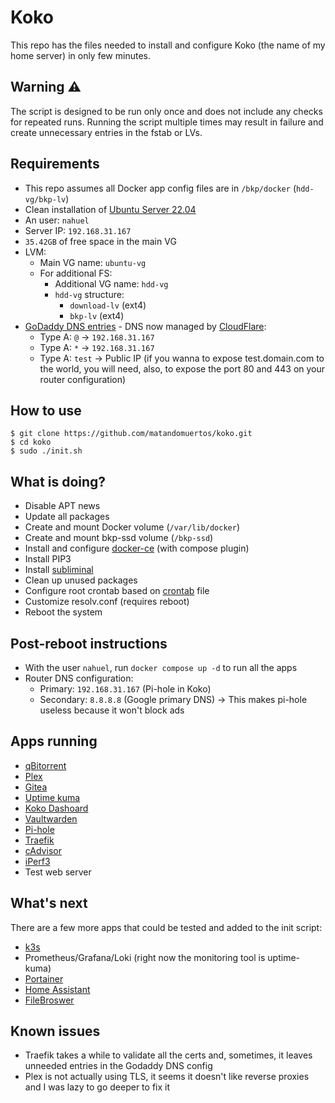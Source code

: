 # Koko
This repo has the files needed to install and configure Koko (the name of my home server) in only few minutes.

## Warning :warning:
The script is designed to be run only once and does not include any checks for repeated runs. Running the script multiple times may result in failure and create unnecessary entries in the fstab or LVs.

## Requirements
- This repo assumes all Docker app config files are in `/bkp/docker` (`hdd-vg/bkp-lv`)
- Clean installation of [Ubuntu Server 22.04](https://ubuntu.com/download/server)
- An user: `nahuel`
- Server IP: `192.168.31.167`
- `35.42GB` of free space in the main VG
- LVM:
  - Main VG name: `ubuntu-vg`
  - For additional FS:
    - Additional VG name: `hdd-vg`
    - `hdd-vg` structure:
      - `download-lv` (ext4)
      - `bkp-lv` (ext4)
- [GoDaddy DNS entries](https://dcc.godaddy.com/control/) - DNS now managed by [CloudFlare](https://www.cloudflare.com/):
  - Type A: `@` -> `192.168.31.167`
  - Type A: `*` -> `192.168.31.167`
  - Type A: `test` -> Public IP (if you wanna to expose test.domain.com to the world, you will need, also, to expose the port 80 and 443 on your router configuration)

## How to use
```
$ git clone https://github.com/matandomuertos/koko.git
$ cd koko
$ sudo ./init.sh
```

## What is doing?
- Disable APT news
- Update all packages
- Create and mount Docker volume (`/var/lib/docker`)
- Create and mount bkp-ssd volume (`/bkp-ssd`)
- Install and configure [docker-ce](https://docs.docker.com/engine/install/ubuntu/) (with compose plugin)
- Install PIP3
- Install [subliminal](https://github.com/Diaoul/subliminal)
- Clean up unused packages
- Configure root crontab based on [crontab](https://github.com/matandomuertos/koko/blob/main/crontab) file
- Customize resolv.conf (requires reboot)
- Reboot the system

## Post-reboot instructions
- With the user `nahuel`, run `docker compose up -d` to run all the apps
- Router DNS configuration:
  - Primary: `192.168.31.167` (Pi-hole in Koko)
  - Secondary: `8.8.8.8` (Google primary DNS) -> This makes pi-hole useless because it won't block ads

## Apps running
- [qBitorrent](https://hub.docker.com/r/linuxserver/qbittorrent)
- [Plex](https://hub.docker.com/r/linuxserver/plex)
- [Gitea](https://hub.docker.com/r/gitea/gitea)
- [Uptime kuma](https://hub.docker.com/r/louislam/uptime-kuma)
- [Koko Dashoard](https://github.com/matandomuertos/koko-dashboard)
- [Vaultwarden](https://github.com/dani-garcia/vaultwarden)
- [Pi-hole](https://github.com/pi-hole/docker-pi-hole) 
- [Traefik](https://github.com/traefik/traefik)
- [cAdvisor](https://github.com/google/cadvisor)
- [iPerf3](https://github.com/nerdalert/iperf3)
- Test web server

## What's next
There are a few more apps that could be tested and added to the init script:
- [k3s](https://github.com/k3s-io/k3s)
- Prometheus/Grafana/Loki (right now the monitoring tool is uptime-kuma)
- [Portainer](https://github.com/portainer/portainer)
- [Home Assistant](https://github.com/home-assistant)
- [FileBroswer](https://github.com/filebrowser/filebrowser)

## Known issues
- Traefik takes a while to validate all the certs and, sometimes, it leaves unneeded entries in the Godaddy DNS config
- Plex is not actually using TLS, it seems it doesn't like reverse proxies and I was lazy to go deeper to fix it
